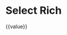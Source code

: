 # Select Rich

<div id="ex-build-01">
  <build ref="build" :data="data" :value="value" :errors="errors" ></build>
  <div>{{value}}</div>
</div>
<script>
var ex_build_01 = new Vue({
  el: '#ex-build-01',
  data: function () {
    var self = this
    var data = [
      {
        name: 'basic',
        title: '基本信息',
        labelWidth: 150,
        staticSuffix: '_static',
        fields: [
          {name: 'str1', label: '字符串1', placeholder: '请输入...', help: '帮助信息',
            info: 'info信息', required: true, rule: {type: 'email'}, onChange(value, data){
              self.$set(data, 'str2', value)
            }},
          {name: 'str2', label: '静态字符串2', static: true, required: true, format: function(v){
            return '<a href="#">' + v + '</a>'
          }},
          {name: 'select1', label: '选择1', type: 'select', static: false, 
            required: true, rule: {type: 'object'}, options: {
              rich: true,
              filterable: true, 
              remote: true, 
              clearable: true,
              remoteMethod: function(query, callback){
                setTimeout(function(){
                  if (query === 'a')
                    callback([{value:'A', label:'Test A', text: 'A'}, {value:'B', label:'Test B', text: 'B'}, {value:'C', label:'Test C', text: 'C'}])
                  else
                    callback([{value:'D', label:'Test D', text: 'D'}, {value:'E', label:'Test E', text: 'E'}, {value:'F', label:'Test F', text: 'F'}])
                  }, 1000)
              }
            },
            onChange: function (value, alldata) {
              console.log('aaaaaa', value)
              self.$set(alldata, 'str', value.value || '')
            }
          },
          {name: 'str', label: '选择2', type: 'str', static: true},
        ],
        layout: [
          ['str1', 'str2'],
          ['select1', 'str'],
        ],
        boxOptions: {widthBorder: false, headerClass: 'primary'},
        buttons: {
          items: [
            [{label: '查看结果', type:'primary', onClick: function(target, data){
                console.log(target, data)
              }
            }],
            [{label: '设置Select1为D', type:'info', onClick: function(target, data){
                self.$set(self.value, 'select1', {value: 'D', label: '选项二'})
              }
            }],
            [{label: '设置Str1为Y', type:'info', onClick: function(target, data){
                self.$set(self.value, 'str1', 'Y')
              }
            }],
          ],
        }
      },
    ]
    return {
            data:data,
            value: {select1: '', str: ''},
            errors: {},
          }
  },
  methods: {
    save: function(error) {
      if (error) {
        this.$Message.error(error)
      } else {
        this.$Message.info('saved')
      }
    }
  },
  mounted: function () {
    var self = this
    setTimeout(function () {
      self.value = {select1: {value: 'A', label: '选项一'},
        str: 'aaaa',
        str1: 'X'
      }
    }, 1000)
  }
})
</script>
